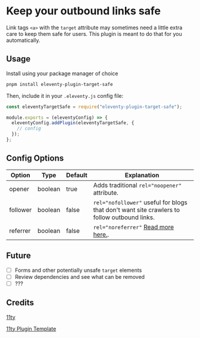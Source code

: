 # Keep your outbound links safe

Link tags `<a>` with the `target` attribute may sometimes need a little extra care to keep them safe for users. This plugin is meant to do that for you automatically.
## Usage

Install using your package manager of choice

```bash
pnpm install eleventy-plugin-target-safe
```

Then, include it in your `.eleventy.js` config file:

```js
const eleventyTargetSafe = require("eleventy-plugin-target-safe");

module.exports = (eleventyConfig) => {
  eleventyConfig.addPlugin(eleventyTargetSafe, {
    // config
  });
};
```

## Config Options

| Option      | Type | Default       | Explanation |
| ----------- | ---- | ------------- | ---- |
| opener | boolean | true | Adds traditional `rel="noopener"` attribute.
| follower | boolean | false | `rel="nofollower"` useful for blogs that don't want site crawlers to follow outbound links. |
| referrer | boolean | false | `rel="noreferrer"` [Read more here.](https://developer.mozilla.org/en-US/docs/Web/HTML/Link_types/noreferrer).


## Future

- [ ] Forms and other potentially unsafe `target` elements
- [ ] Review dependencies and see what can be removed
- [ ] ???

## Credits

[11ty](https://www.11ty.dev)

[11ty Plugin Template](https://github.com/5t3ph/eleventy-plugin-template)
